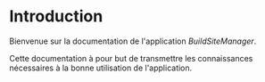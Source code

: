 # Introduction

Bienvenue sur la documentation de l'application *BuildSiteManager*. 

Cette documentation à pour but de transmettre les connaissances nécessaires à la bonne utilisation de l'application.


